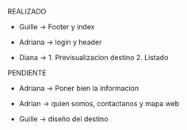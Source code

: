REALIZADO

- Guille -> Footer y index

- Adriana -> login y header

- Diana -> 1. Previsualizacion destino 2.  Listado


PENDIENTE

- Adriana -> Poner bien la informacion

- Adrian -> quien somos, contactanos y mapa web 

- Guille -> diseño del destino

